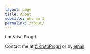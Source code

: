 ```yaml
---
layout: page
title: About
subtitle: Who am I
permalink: /about/
---
```


I'm Kristi Progri.

Contact me at [@KristiProgri](https://twitter.com/KristiProgri) or by [email](mailto:kristi@kristiprogri.com).